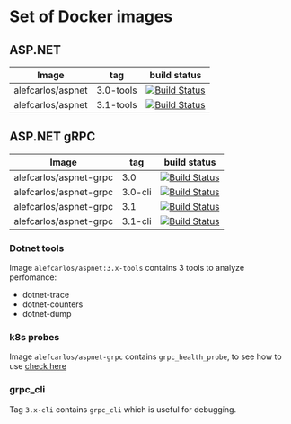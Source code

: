 # Set of Docker images

## ASP.NET

| Image             | tag       | build status                                                                                                                                                                                                                                   |
| ----------------- | --------- | ---------------------------------------------------------------------------------------------------------------------------------------------------------------------------------------------------------------------------------------------- |
| alefcarlos/aspnet | 3.0-tools | [![Build Status](https://dev.azure.com/alefcarlos/PlusUltra/_apis/build/status/alefcarlos.docker-images.aspnet.3.tools?branchName=master)](https://dev.azure.com/alefcarlos/PlusUltra/_build/latest?definitionId=19&branchName=master)         |
| alefcarlos/aspnet | 3.1-tools | [![Build Status](https://alefcarlos.visualstudio.com/PlusUltra/_apis/build/status/alefcarlos.docker-images.aspnet.3.1.tools?branchName=master)](https://alefcarlos.visualstudio.com/PlusUltra/_build/latest?definitionId=20&branchName=master) |

## ASP.NET gRPC

| Image                  | tag     | build status                                                                                                                                                                                                                               |
| ---------------------- | ------- | ------------------------------------------------------------------------------------------------------------------------------------------------------------------------------------------------------------------------------------------ |
| alefcarlos/aspnet-grpc | 3.0     | [![Build Status](https://dev.azure.com/alefcarlos/PlusUltra/_apis/build/status/alefcarlos.docker-images.grpc.3?branchName=master)](https://dev.azure.com/alefcarlos/PlusUltra/_build/latest?definitionId=17&branchName=master)             |
| alefcarlos/aspnet-grpc | 3.0-cli | [![Build Status](https://dev.azure.com/alefcarlos/PlusUltra/_apis/build/status/alefcarlos.docker-images.grpc.3.cli?branchName=master)](https://dev.azure.com/alefcarlos/PlusUltra/_build/latest?definitionId=18&branchName=master)         |
| alefcarlos/aspnet-grpc | 3.1     | [![Build Status](https://alefcarlos.visualstudio.com/PlusUltra/_apis/build/status/alefcarlos.docker-images.grpc.3.1?branchName=master)](https://alefcarlos.visualstudio.com/PlusUltra/_build/latest?definitionId=21&branchName=master)     |
| alefcarlos/aspnet-grpc | 3.1-cli | [![Build Status](https://alefcarlos.visualstudio.com/PlusUltra/_apis/build/status/alefcarlos.docker-images.grpc.3.1.cli?branchName=master)](https://alefcarlos.visualstudio.com/PlusUltra/_build/latest?definitionId=22&branchName=master) |



### Dotnet tools

Image `alefcarlos/aspnet:3.x-tools` contains 3 tools to analyze perfomance:

 - dotnet-trace
 - dotnet-counters
 - dotnet-dump

### k8s probes

Image `alefcarlos/aspnet-grpc` contains `grpc_health_probe`, to see how to use [check here](https://github.com/grpc-ecosystem/grpc-health-probe/blob/master/README.md#example-grpc-health-checking-on-kubernetes)

### grpc_cli

Tag `3.x-cli` contains `grpc_cli` which is useful for debugging.
